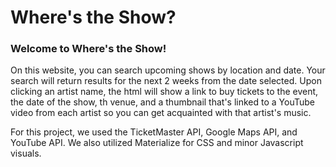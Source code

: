 # Where's the Show?

### Welcome to Where's the Show!

On this website, you can search upcoming shows by location and date. Your search will return results for the next 2 weeks from the date selected. Upon clicking an artist name, the html will show a link to buy tickets to the event, the date of the show, th venue, and a thumbnail that's linked to a YouTube video from each artist so you can get acquainted with that artist's music.

For this project, we used the TicketMaster API, Google Maps API, and YouTube API. We also utilized Materialize for CSS and minor Javascript visuals.
